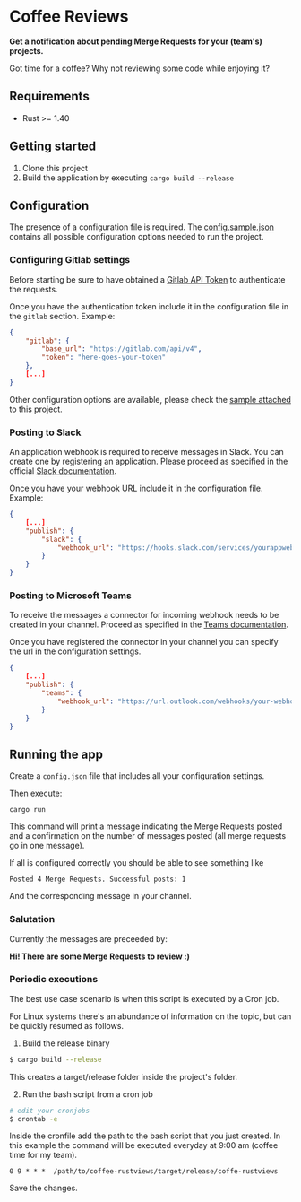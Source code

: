 # Coffee Reviews

__Get a notification about pending Merge Requests for your (team's) projects.__

Got time for a coffee? Why not reviewing some code while enjoying it?

## Requirements

- Rust >= 1.40

## Getting started

1. Clone this project
2. Build the application by executing `cargo build --release`

## Configuration

The presence of a configuration file is required. The [config.sample.json](config.sample.json) contains all possible configuration options needed to run the project.

### Configuring Gitlab settings

Before starting be sure to have obtained a [Gitlab API Token](https://docs.gitlab.com/ee/api/README.html#authentication) to authenticate the requests.

Once you have the authentication token include it in the configuration file in the `gitlab` section. Example:

```json
{
    "gitlab": {
        "base_url": "https://gitlab.com/api/v4",
        "token": "here-goes-your-token"
    },
    [...]
}
```
Other configuration options are available, please check the [sample attached](config.sample.json) to this project.


### Posting to Slack

An application webhook is required to receive messages in Slack. You can create one by registering an application. Please proceed as specified in the official [Slack documentation](https://api.slack.com/).

Once you have your webhook URL include it in the configuration file. Example:
```json
{
    [...]
    "publish": {
        "slack": {
            "webhook_url": "https://hooks.slack.com/services/yourappwebhook-url"
        }
    }
}
```

### Posting to Microsoft Teams

To receive the messages a connector for incoming webhook needs to be created in your channel. Proceed as specified in the [Teams documentation](https://docs.microsoft.com/en-us/microsoftteams/platform/webhooks-and-connectors/how-to/add-incoming-webhook).

Once you have registered the connector in your channel you can specify the url in the configuration settings.
```json
{
    [...]
    "publish": {
        "teams": {
            "webhook_url": "https://url.outlook.com/webhooks/your-webhook-url"
        }
    }
}
```

## Running the app

Create a `config.json` file that includes all your configuration settings.

Then execute:

`cargo run`

This command will print a message indicating the Merge Requests posted and a confirmation on the number of messages posted (all merge requests go in one message).

If all is configured correctly you should be able to see something like

```
Posted 4 Merge Requests. Successful posts: 1
```

And the corresponding message in your channel.

### Salutation

Currently the messages are preceeded by:

__Hi! There are some Merge Requests to review :)__

### Periodic executions

The best use case scenario is when this script is executed by a Cron job.

For Linux systems there's an abundance of information on the topic, but can be quickly resumed as follows.

1. Build the release binary

```bash
$ cargo build --release
```
This creates a target/release folder inside the project's folder.

2. Run the bash script from a cron job
```bash
# edit your cronjobs
$ crontab -e
```

Inside the cronfile add the path to the bash script that you just created. In this example the command will be executed everyday at 9:00 am (coffee time for my team).

```
0 9 * * *  /path/to/coffee-rustviews/target/release/coffe-rustviews
```

Save the changes.
